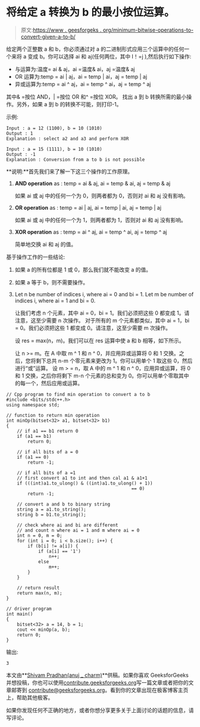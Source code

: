 # 将给定 a 转换为 b 的最小按位运算。

> 原文:[https://www . geesforgeks . org/minimum-bitwise-operations-to-convert-given-a-to-b/](https://www.geeksforgeeks.org/minimum-bitwise-operations-to-convert-given-a-into-b/)

给定两个正整数 a 和 b，你必须通过对 a 的二进制形式应用三个运算中的任何一个来将 a 变成 b。你可以选择 ai 和 aj(任何两位，其中 I！=j ),然后执行如下操作:

*   与运算为:温度= ai & aj，ai =温度& ai，aj =温度& aj
*   OR 运算为:temp = ai | aj，ai = temp | ai，aj = temp | aj
*   异或运算为:temp = ai ^ aj，ai = temp ^ ai，aj = temp ^ aj

其中& =按位 AND，| =按位 OR 和^ =按位 XOR。
找出 a 到 b 转换所需的最小操作。另外，如果 a 到 b 的转换不可能，则打印-1。

示例:

```
Input : a = 12 (1100), b = 10 (1010)
Output : 1
Explanation : select a2 and a3 and perform XOR 

Input : a = 15 (1111), b = 10 (1010)
Output : -1
Explanation : Conversion from a to b is not possible

```

**说明:**首先我们来了解一下这三个操作的工作原理。

1.  **AND operation** as : temp = ai & aj, ai = temp & ai, aj = temp & aj

    如果 ai 或 aj 中的任何一个为 0，则两者都为 0，否则对 ai 和 aj 没有影响。

2.  **OR operation** as : temp = ai | aj, ai = temp | ai, aj = temp | aj

    如果 ai 或 aj 中的任何一个为 1，则两者都为 1，否则对 ai 和 aj 没有影响。

3.  **XOR operation** as : temp = ai ^ aj, ai = temp ^ ai, aj = temp ^ aj

    简单地交换 ai 和 aj 的值。

基于操作工作的一些结论:

1.  如果 a 的所有位都是 1 或 0，那么我们就不能改变 a 的值。
2.  如果 a 等于 b，则不需要操作。
3.  Let n be number of indices i, where ai = 0 and bi = 1.
    Let m be number of indices i, where ai = 1 and bi = 0.

    让我们考虑 n 个元素，其中 ai = 0，bi = 1。我们必须把这些 0 都变成 1。请注意，这至少需要 n 次操作。
    对于所有的 m 个元素都类似，其中 ai = 1，bi = 0。我们必须把这些 1 都变成 0。请注意，这至少需要 m 次操作。

    设 res = max(n，m)。我们可以在 res 运算中使 a 和 b 相等，如下所示。

    让 n >= m。在 A 中取 m ^ 1 和 n ^ 0，并应用异或运算将 0 和 1 交换。之后，您将剩下总共 n-m 个零元素来更改为 1。你可以用单个 1 取这些 0，然后进行“或”运算。
    设 m > = n，取 A 中的 m ^ 1 和 n ^ 0，应用异或运算，将 0 和 1 交换，之后你将剩下 m-n 个元素的总和变为 0。你可以用单个零取其中的每一个，然后应用或运算。

```
// Cpp program to find min operation to convert a to b
#include <bits/stdc++.h>
using namespace std;

// function to return min operation
int minOp(bitset<32> a1, bitset<32> b1)
{
    // if a1 == b1 return 0
    if (a1 == b1)
        return 0;

    // if all bits of a = 0
    if (a1 == 0)
        return -1;

    // if all bits of a =1
    // first convert a1 to int and then cal a1 & a1+1
    if (((int)a1.to_ulong() & ((int)a1.to_ulong() + 1)) 
                                               == 0)
        return -1;

    // convert a and b to binary string
    string a = a1.to_string();
    string b = b1.to_string();

    // check where ai and bi are different
    // and count n where ai = 1 and m where ai = 0
    int n = 0, m = 0;
    for (int i = 0; i < b.size(); i++) {
        if (b[i] != a[i]) {
            if (a[i] == '1')
                n++;
            else
                m++;
        }
    }

    // return result
    return max(n, m);
}

// driver program
int main()
{
    bitset<32> a = 14, b = 1;
    cout << minOp(a, b);
    return 0;
}
```

输出:

```
3

```

本文由**[Shivam Pradhan(anuj _ charm)](http://www.facebook.com/ma5ter6it)**供稿。如果你喜欢 GeeksforGeeks 并想投稿，你也可以使用[contribute.geeksforgeeks.org](http://www.contribute.geeksforgeeks.org)写一篇文章或者把你的文章邮寄到 contribute@geeksforgeeks.org。看到你的文章出现在极客博客主页上，帮助其他极客。

如果你发现任何不正确的地方，或者你想分享更多关于上面讨论的话题的信息，请写评论。